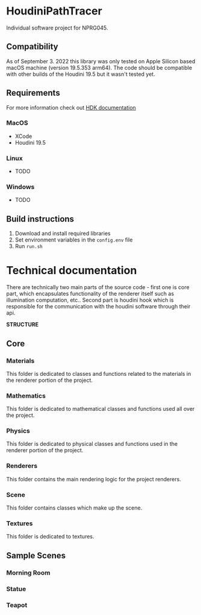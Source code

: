 # HoudiniPathTracer
Individual software project for NPRG045.

## Compatibility
As of September 3. 2022 this library was only tested on Apple Silicon based macOS machine (version 19.5.353 arm64). The code should be compatible with other builds of the Houdini 19.5 but it wasn't tested yet.

## Requirements
For more information check out [HDK documentation](https://www.sidefx.com/docs/hdk/_h_d_k__intro.html)
### MacOS
- XCode
- Houdini 19.5
### Linux
- TODO
### Windows
- TODO

## Build instructions
1) Download and install required libraries
2) Set environment variables in the `config.env` file
3) Run `run.sh`

# Technical documentation
There are technically two main parts of the source code - first one is core part,
which encapsulates functionality of the renderer itself such as illumination computation, 
etc.. Second part is houdini hook which is responsible for the communication with the
houdini software through their api.

**STRUCTURE**
## Core
### Materials
This folder is dedicated to classes and functions related to the materials
in the renderer portion of the project.

### Mathematics
This folder is dedicated to mathematical classes and functions used all over
the project.

### Physics
This folder is dedicated to physical classes and functions used in the renderer
portion of the project.

### Renderers
This folder contains the main rendering logic for the project renderers.

### Scene
This folder contains classes which make up the scene.

### Textures
This folder is dedicated to textures.


## Sample Scenes
### Morning Room
### Statue
### Teapot